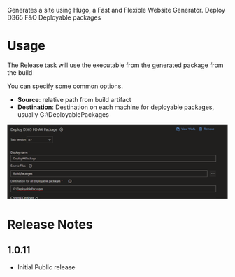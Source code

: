 Generates a site using Hugo, a Fast and Flexible Website Generator.
Deploy D365 F&O Deployable packages

# Usage

The Release task will use the executable from the generated package from the build

You can specify some common options.

- **Source**: relative path from build artifact
- **Destination**: Destination on each machine for deployable packages, usually G:\DeployablePackages

![Release Task Form Screenshot](screenshot1.png)

# Release Notes

## 1.0.11

- Initial Public release